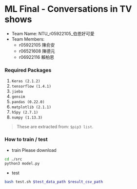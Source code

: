 # ML Final - Conversations in TV shows

* Team Name: NTU_r05922105_伯恩好可愛
* Team Members:
  - r05922105 陳俞安
  - r06521608 陳德元
  - r06922116 賴柏恩

### Required Packages

1. `Keras (2.1.2)`
2. `tensorflow (1.4.1)`
3. `jieba`
4. `gensim`
5. `pandas (0.22.0)`
6. `matplotlib (2.1.1)`
7. `h5py (2.7.1)`
8. `numpy (1.13.3)`

> These are extracted from: `$pip3 list`.

### How to train / test
* train
Please download
```sh
cd ./src
python3 model.py
```
* test
```sh
bash test.sh $test_data_path $result_csv_path
```

